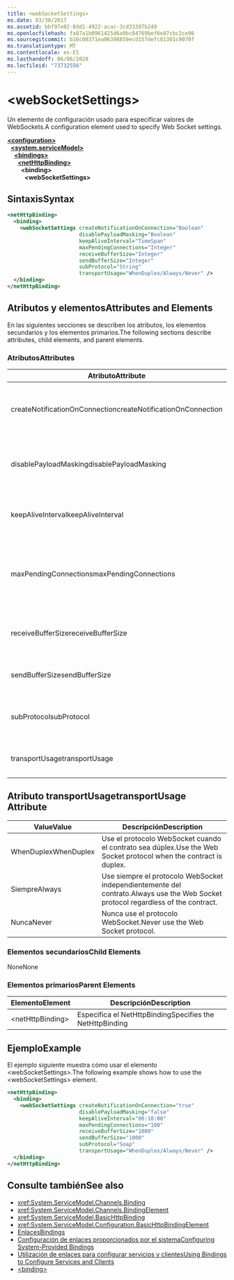 ```yaml
---
title: <webSocketSettings>
ms.date: 03/30/2017
ms.assetid: bbf97e02-8dd1-4922-acac-3cd33397b249
ms.openlocfilehash: fa87a1b0961425d6a9bc84769bef6e87cbc2ce96
ms.sourcegitcommit: b16c00371ea06398859ecd157defc81301c9070f
ms.translationtype: MT
ms.contentlocale: es-ES
ms.lasthandoff: 06/06/2020
ms.locfileid: "73732556"
---
```

# \<webSocketSettings>
<span data-ttu-id="f5217-101">Un elemento de configuración usado para especificar valores de WebSockets.</span><span class="sxs-lookup"><span data-stu-id="f5217-101">A configuration element used to specify Web Socket settings.</span></span>  
  
[**\<configuration>**](../configuration-element.md)\
&nbsp;&nbsp;[**\<system.serviceModel>**](system-servicemodel.md)\
&nbsp;&nbsp;&nbsp;&nbsp;[**\<bindings>**](bindings.md)\
&nbsp;&nbsp;&nbsp;&nbsp;&nbsp;&nbsp;[**\<netHttpBinding>**](nethttpbinding.md)\
&nbsp;&nbsp;&nbsp;&nbsp;&nbsp;&nbsp;&nbsp;&nbsp;**\<binding>**\
&nbsp;&nbsp;&nbsp;&nbsp;&nbsp;&nbsp;&nbsp;&nbsp;&nbsp;&nbsp;**\<webSocketSettings>**  
  
## <a name="syntax"></a><span data-ttu-id="f5217-102">Sintaxis</span><span class="sxs-lookup"><span data-stu-id="f5217-102">Syntax</span></span>  
  
```xml  
<netHttpBinding>
  <binding>
    <webSocketSettings createNotificationOnConnection="Boolean"
                       disablePayloadMasking="Boolean"
                       keepAliveInterval="TimeSpan"
                       maxPendingConnections="Integer"
                       receiveBufferSize="Integer"
                       sendBufferSize="Integer"
                       subProtocol="String"
                       transportUsage="WhenDuplex/Always/Never" />
  </binding>
</netHttpBinding>
```  
  
## <a name="attributes-and-elements"></a><span data-ttu-id="f5217-103">Atributos y elementos</span><span class="sxs-lookup"><span data-stu-id="f5217-103">Attributes and Elements</span></span>  
 <span data-ttu-id="f5217-104">En las siguientes secciones se describen los atributos, los elementos secundarios y los elementos primarios.</span><span class="sxs-lookup"><span data-stu-id="f5217-104">The following sections describe attributes, child elements, and parent elements.</span></span>  
  
### <a name="attributes"></a><span data-ttu-id="f5217-105">Atributos</span><span class="sxs-lookup"><span data-stu-id="f5217-105">Attributes</span></span>  
  
|<span data-ttu-id="f5217-106">Atributo</span><span class="sxs-lookup"><span data-stu-id="f5217-106">Attribute</span></span>|<span data-ttu-id="f5217-107">Descripción</span><span class="sxs-lookup"><span data-stu-id="f5217-107">Description</span></span>|  
|---------------|-----------------|  
|<span data-ttu-id="f5217-108">createNotificationOnConnection</span><span class="sxs-lookup"><span data-stu-id="f5217-108">createNotificationOnConnection</span></span>|<span data-ttu-id="f5217-109">Especifica si se envía una notificación al realizar la conexión.</span><span class="sxs-lookup"><span data-stu-id="f5217-109">Specifies whether a notification is sent upon connection.</span></span>|  
|<span data-ttu-id="f5217-110">disablePayloadMasking</span><span class="sxs-lookup"><span data-stu-id="f5217-110">disablePayloadMasking</span></span>|<span data-ttu-id="f5217-111">Especifica si el enmascaramiento de WebSocket está deshabilitado.</span><span class="sxs-lookup"><span data-stu-id="f5217-111">Specifies whether Web Socket masking is disabled.</span></span>|  
|<span data-ttu-id="f5217-112">keepAliveInterval</span><span class="sxs-lookup"><span data-stu-id="f5217-112">keepAliveInterval</span></span>|<span data-ttu-id="f5217-113">Especifica el intervalo entre mensajes de mantenimiento de conexión.</span><span class="sxs-lookup"><span data-stu-id="f5217-113">Specifies the keep alive interval.</span></span>|  
|<span data-ttu-id="f5217-114">maxPendingConnections</span><span class="sxs-lookup"><span data-stu-id="f5217-114">maxPendingConnections</span></span>|<span data-ttu-id="f5217-115">Especifica el número máximo de conexiones pendientes de distribución en el servicio.</span><span class="sxs-lookup"><span data-stu-id="f5217-115">Specifies the maximum number of connections awaiting dispatch on the service.</span></span>|  
|<span data-ttu-id="f5217-116">receiveBufferSize</span><span class="sxs-lookup"><span data-stu-id="f5217-116">receiveBufferSize</span></span>|<span data-ttu-id="f5217-117">Especifica el tamaño de búfer de recibir.</span><span class="sxs-lookup"><span data-stu-id="f5217-117">Specifies the size of the receive buffer.</span></span>|  
|<span data-ttu-id="f5217-118">sendBufferSize</span><span class="sxs-lookup"><span data-stu-id="f5217-118">sendBufferSize</span></span>|<span data-ttu-id="f5217-119">Especifica el tamaño de búfer de enviar.</span><span class="sxs-lookup"><span data-stu-id="f5217-119">Specifies the size of the send buffer.</span></span>|  
|<span data-ttu-id="f5217-120">subProtocol</span><span class="sxs-lookup"><span data-stu-id="f5217-120">subProtocol</span></span>|<span data-ttu-id="f5217-121">Especifica el subprotocolo WebSocket.</span><span class="sxs-lookup"><span data-stu-id="f5217-121">Specifies the Web Socket subprotocol.</span></span>|  
|<span data-ttu-id="f5217-122">transportUsage</span><span class="sxs-lookup"><span data-stu-id="f5217-122">transportUsage</span></span>|<span data-ttu-id="f5217-123">Especifica cuándo usar WebSockets.</span><span class="sxs-lookup"><span data-stu-id="f5217-123">Specifies when to use Web Sockets.</span></span>|  
  
## <a name="transportusage-attribute"></a><span data-ttu-id="f5217-124">Atributo transportUsage</span><span class="sxs-lookup"><span data-stu-id="f5217-124">transportUsage Attribute</span></span>  
  
|<span data-ttu-id="f5217-125">Value</span><span class="sxs-lookup"><span data-stu-id="f5217-125">Value</span></span>|<span data-ttu-id="f5217-126">Descripción</span><span class="sxs-lookup"><span data-stu-id="f5217-126">Description</span></span>|  
|-----------|-----------------|  
|<span data-ttu-id="f5217-127">WhenDuplex</span><span class="sxs-lookup"><span data-stu-id="f5217-127">WhenDuplex</span></span>|<span data-ttu-id="f5217-128">Use el protocolo WebSocket cuando el contrato sea dúplex.</span><span class="sxs-lookup"><span data-stu-id="f5217-128">Use the Web Socket protocol when the contract is duplex.</span></span>|  
|<span data-ttu-id="f5217-129">Siempre</span><span class="sxs-lookup"><span data-stu-id="f5217-129">Always</span></span>|<span data-ttu-id="f5217-130">Use siempre el protocolo WebSocket independientemente del contrato.</span><span class="sxs-lookup"><span data-stu-id="f5217-130">Always use the Web Socket protocol regardless of the contract.</span></span>|  
|<span data-ttu-id="f5217-131">Nunca</span><span class="sxs-lookup"><span data-stu-id="f5217-131">Never</span></span>|<span data-ttu-id="f5217-132">Nunca use el protocolo WebSocket.</span><span class="sxs-lookup"><span data-stu-id="f5217-132">Never use the Web Socket protocol.</span></span>|  
  
### <a name="child-elements"></a><span data-ttu-id="f5217-133">Elementos secundarios</span><span class="sxs-lookup"><span data-stu-id="f5217-133">Child Elements</span></span>  
 <span data-ttu-id="f5217-134">None</span><span class="sxs-lookup"><span data-stu-id="f5217-134">None</span></span>  
  
### <a name="parent-elements"></a><span data-ttu-id="f5217-135">Elementos primarios</span><span class="sxs-lookup"><span data-stu-id="f5217-135">Parent Elements</span></span>  
  
|<span data-ttu-id="f5217-136">Elemento</span><span class="sxs-lookup"><span data-stu-id="f5217-136">Element</span></span>|<span data-ttu-id="f5217-137">Descripción</span><span class="sxs-lookup"><span data-stu-id="f5217-137">Description</span></span>|  
|-------------|-----------------|  
|\<netHttpBinding>|<span data-ttu-id="f5217-138">Especifica el NetHttpBinding</span><span class="sxs-lookup"><span data-stu-id="f5217-138">Specifies the NetHttpBinding</span></span>|  
  
## <a name="example"></a><span data-ttu-id="f5217-139">Ejemplo</span><span class="sxs-lookup"><span data-stu-id="f5217-139">Example</span></span>  
 <span data-ttu-id="f5217-140">El ejemplo siguiente muestra cómo usar el elemento \<webSocketSettings>.</span><span class="sxs-lookup"><span data-stu-id="f5217-140">The following example shows how to use the \<webSocketSettings> element.</span></span>  
  
```xml  
<netHttpBinding>
  <binding>
    <webSocketSettings createNotificationOnConnection="true"
                       disablePayloadMasking="false"
                       keepAliveInterval="00:10:00"
                       maxPendingConnections="100"
                       receiveBufferSize="1000"
                       sendBufferSize="1000"
                       subProtocol="Soap"
                       transportUsage="WhenDuplex/Always/Never" />
  </binding>
</netHttpBinding>
```  
  
## <a name="see-also"></a><span data-ttu-id="f5217-141">Consulte también</span><span class="sxs-lookup"><span data-stu-id="f5217-141">See also</span></span>

- <xref:System.ServiceModel.Channels.Binding>
- <xref:System.ServiceModel.Channels.BindingElement>
- <xref:System.ServiceModel.BasicHttpBinding>
- <xref:System.ServiceModel.Configuration.BasicHttpBindingElement>
- [<span data-ttu-id="f5217-142">Enlaces</span><span class="sxs-lookup"><span data-stu-id="f5217-142">Bindings</span></span>](../../../wcf/bindings.md)
- [<span data-ttu-id="f5217-143">Configuración de enlaces proporcionados por el sistema</span><span class="sxs-lookup"><span data-stu-id="f5217-143">Configuring System-Provided Bindings</span></span>](../../../wcf/feature-details/configuring-system-provided-bindings.md)
- [<span data-ttu-id="f5217-144">Utilización de enlaces para configurar servicios y clientes</span><span class="sxs-lookup"><span data-stu-id="f5217-144">Using Bindings to Configure Services and Clients</span></span>](../../../wcf/using-bindings-to-configure-services-and-clients.md)
- [\<binding>](bindings.md)
